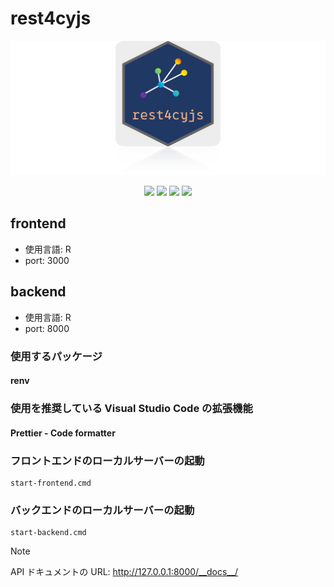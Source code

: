 # rest4cyjs

![The Well App](rest4cyjs.png)

<div align="center">
    <a href="https://github.com/kozo2/rest4cyjs" alt="Contributors" style="text-decoration: none;">
        <img src="https://img.shields.io/github/contributors/kozo2/rest4cyjs"/>
    </a>
    <a href="https://github.com/kozo2/rest4cyjs" alt="Version" style="text-decoration: none;">
        <img src="https://badgen.net/static/version/0.0.1/green"/>
    </a>
    <a href="https://github.com/kozo2/rest4cyjs" alt="forks" style="text-decoration: none;">
        <img src="https://img.shields.io/github/forks/kozo2/rest4cyjs"/>
    </a>
    <a href="https://github.com/kozo2/rest4cyjs" alt="forks" style="text-decoration: none;">
        <img src="https://img.shields.io/github/stars/kozo2/rest4cyjs" />
    </a>
</div>

## frontend

- 使用言語: R
- port: 3000

## backend

- 使用言語: R
- port: 8000

### 使用するパッケージ

#### renv

### 使用を推奨している Visual Studio Code の拡張機能

#### Prettier - Code formatter

### フロントエンドのローカルサーバーの起動

```batnch
start-frontend.cmd
```

### バックエンドのローカルサーバーの起動

```batnch
start-backend.cmd
```

> [!NOTE]
> API ドキュメントの URL: http://127.0.0.1:8000/__docs__/
